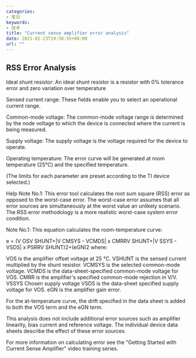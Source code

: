 ```yaml
---
categories:
- 笔记
keywords:
- 技术
title: "Current sense amplifier error analysis"
date: 2021-02-23T19:50:55+08:00
url: ""
---
```


## RSS Error Analysis

Ideal shunt resistor:
An ideal shunt resistor is a resistor with 0% tolerance error and zero variation over temperature

Sensed current range:
These fields enable you to select an operational current range.

Common-mode voltage:
The common-mode voltage range is determined by the node voltage to which the device is connected where the current is being measured.

Supply voltage:
The supply voltage is the voltage required for the device to operate.

Operating temperature:
The error curve will be generated at room temperature (25°C) and the specified temperature.

(The limits for each parameter are preset according to the TI device selected.)

Help
Note No.1:
This error tool calculates the root sum square (RSS) error as opposed to the worst-case error. The worst-case error assumes that all error sources are simultaneously at the worst value an unlikely scenario. The RSS error methodology is a more realistic worst-case system error condition.

Note No.1:
This equation calculates the room-temperature curve:

e = (V OSV SHUNT+|V CMSYS - VCMDS| x CMRRV SHUNT+|V SSYS - VSDS| x PSRRV SHUNT)2+(eGN)2
where:

VOS
is the amplifier offset voltage at 25 °C.
VSHUNT
is the sensed current multiplied by the shunt resistor.
VCMSYS
is the selected common-mode voltage.
VCMDS
is the data-sheet-specified common-mode voltage for VOS.
CMRR
is the amplifier's specified common-mode rejection in V/V.
VSSYS
Chosen supply voltage
VSDS
is the data-sheet specified supply voltage for VOS.
eGN
is the amplifier gain error.

For the at-temperature curve, the drift specified in the data sheet is added to both the VOS term and the eGN term.

This analysis does not include additional error sources such as amplifier linearity, bias current and reference voltage. The individual device data sheets describe the effect of these error sources.

For more information on calculating error see the "Getting Started with Current Sense Amplifier" video training series.


<br/>
<br/>
<br/>
<br/>
